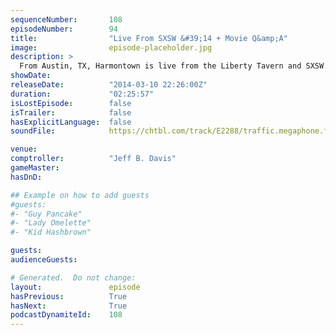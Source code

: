 ```yaml
---
sequenceNumber:       108
episodeNumber:        94
title:                "Live From SXSW &#39;14 + Movie Q&amp;A"
image:                episode-placeholder.jpg
description: >
  From Austin, TX, Harmontown is live from the Liberty Tavern and SXSW. Bonus audio from the Q & A following the premiere of the "Harmontown" documentary.
showDate:             
releaseDate:          "2014-03-10 22:26:00Z"
duration:             "02:25:57"
isLostEpisode:        false
isTrailer:            false
hasExplicitLanguage:  false
soundFile:            https://chtbl.com/track/E2288/traffic.megaphone.fm/STA7536468874.mp3?updated=1556133349

venue:                
comptroller:          "Jeff B. Davis"
gameMaster:           
hasDnD:               

## Example on how to add guests
#guests:
#- "Guy Pancake"
#- "Lady Omelette"
#- "Kid Hashbrown"

guests:
audienceGuests:

# Generated.  Do not change:
layout:               episode
hasPrevious:          True
hasNext:              True
podcastDynamiteId:    108
---
```

